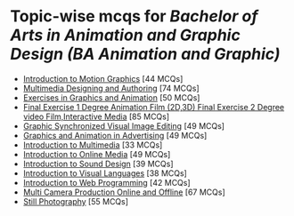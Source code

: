 # Topic-wise mcqs for *Bachelor of Arts in Animation and Graphic Design (BA Animation and Graphic)*

- [Introduction to Motion Graphics](https://mcqmate.com/topic/introduction-to-motion-graphics) [44 MCQs]
- [Multimedia Designing and Authoring](https://mcqmate.com/topic/multimedia-designing-and-authoring) [74 MCQs]
- [Exercises in Graphics and Animation](https://mcqmate.com/topic/exercises-in-graphics-and-animation) [50 MCQs]
- [Final Exercise 1 Degree Animation Film \(2D,3D\) Final Exercise 2 Degree video Film,Interactive Media](https://mcqmate.com/topic/final-exercise-1-degree-animation-film-2d3d-final-exercise-2-degree-video-filminteractive-media) [85 MCQs]
- [Graphic Synchronized Visual Image Editing](https://mcqmate.com/topic/graphic-synchronized-visual-image-editing) [49 MCQs]
- [Graphics and Animation in Advertising](https://mcqmate.com/topic/graphics-and-animation-in-advertising) [49 MCQs]
- [Introduction to Multimedia](https://mcqmate.com/topic/introduction-to-multimedia) [33 MCQs]
- [Introduction to Online Media](https://mcqmate.com/topic/introduction-to-online-media) [49 MCQs]
- [Introduction to Sound Design](https://mcqmate.com/topic/introduction-to-sound-design) [39 MCQs]
- [Introduction to Visual Languages](https://mcqmate.com/topic/introduction-to-visual-languages) [38 MCQs]
- [Introduction to Web Programming](https://mcqmate.com/topic/introduction-to-web-programming) [42 MCQs]
- [Multi Camera Production Online and Offline](https://mcqmate.com/topic/multi-camera-production-online-and-offline) [67 MCQs]
- [Still Photography](https://mcqmate.com/topic/still-photography) [55 MCQs]
